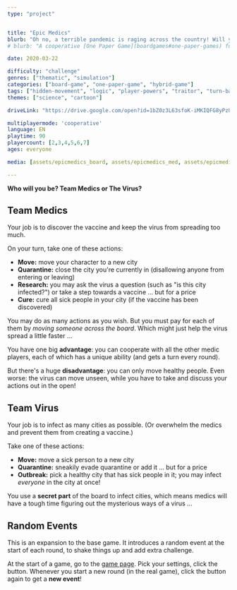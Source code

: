 ```yaml
---
type: "project"


title: "Epic Medics"
blurb: "Oh no, a terrible pandemic is raging across the country! Will you be the heroic medics ... or will you play the virus?"
# blurb: "A cooperative [One Paper Game](boardgames#one-paper-games) for 2--7 players about fighting an uncontrollable pandemic."

date: 2020-03-22

difficulty: "challenge"
genres: ["thematic", "simulation"]
categories: ["board-game", "one-paper-game", "hybrid-game"]
tags: ["hidden-movement", "logic", "player-powers", "traitor", "turn-based", "shared-map", "events"]
themes: ["science", "cartoon"]

driveLink: "https://drive.google.com/open?id=1bZ0z3L63sfoK-iMKIQFG8yPzU5Efe9b-"

multiplayermode: 'cooperative'
language: EN
playtime: 90
playercount: [2,3,4,5,6,7]
ages: everyone

media: [assets/epicmedics_board, assets/epicmedics_med, assets/epicmedics_virus]

---
```


**Who will you be? Team Medics or The Virus?**

## Team Medics

Your job is to discover the vaccine and keep the virus from spreading too much.

On your turn, take one of these actions:
- **Move:** move your character to a new city
- **Quarantine:** close the city you're currently in (disallowing anyone from entering or leaving)
- **Research:** you may ask the virus a question (such as "is this city infected?") or take a step towards a vaccine ... but for a price
- **Cure:** cure all sick people in your city (if the vaccine has been discovered)

You may do as many actions as you wish. But you must pay for each of them by _moving someone across the board_. Which might just help the virus spread a little faster ...

You have one big **advantage**: you can cooperate with all the other medic players, each of which has a unique ability (and gets a turn every round).

But there's a huge **disadvantage**: you can only move healthy people. Even worse: the virus can move unseen, while you have to take and discuss your actions out in the open!

## Team Virus

Your job is to infect as many cities as possible. (Or overwhelm the medics and prevent them from creating a vaccine.)

Take one of these actions:
- **Move:** move a sick person to a new city
- **Quarantine:** sneakily evade quarantine or add it ... but for a price
- **Outbreak:** pick a healthy city that has sick people in it; you may infect _everyone_ in the city at once!

You use a **secret part** of the board to infect cities, which means medics will have a tough time figuring out the mysterious ways of a virus ... 

## Random Events

This is an expansion to the base game. It introduces a random event at the start of each round, to shake things up and add extra challenge.

At the start of a game, go to the [game page](game). Pick your settings, click the button. Whenever you start a new round (in the real game), click the button again to get a **new event**!